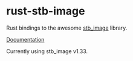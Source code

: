 rust-stb-image
==============

Rust bindings to the awesome [stb_image](https://github.com/nothings/stb) library.

[Documentation](https://docs.rs/stb_image/)

Currently using stb_image v1.33.
